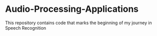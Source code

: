 # Audio-Processing-Applications
This repository contains code that marks the beginning of my journey in Speech Recognition
